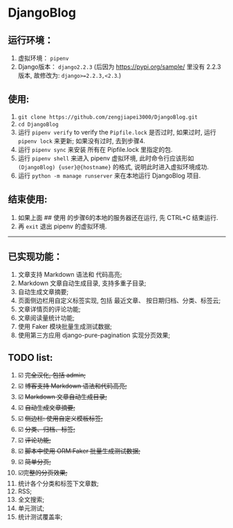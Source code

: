 # DjangoBlog

## 运行环境：

 1. 虚拟环境：  `pipenv`
 2. Django版本： `django2.2.3` (后因为 https://pypi.org/sample/ 里没有 2.2.3 版本, 故修改为:
   `django>=2.2.3,<2.3`.)

## 使用:

1. `git clone https://github.com/zengjiapei3000/DjangoBlog.git`
2. `cd DjangoBlog`
3. 运行 `pipenv verify` to verify the `Pipfile.lock` 是否过时, 如果过时, 
   运行 `pipenv lock` 来更新; 如果没有过时, 去到步骤4.
4. 运行 `pipenv sync` 来安装 所有在 Pipfile.lock 里指定的包.
5. 运行 `pipenv shell` 来进入 pipenv 虚拟环境, 此时命令行应该形如 `(DjangoBlog) {user}@{hostname}` 的格式, 说明此时进入虚拟环境成功.
6. 运行 `python -m manage runserver` 来在本地运行 DjangoBlog 项目.

## 结束使用:
1. 如果上面 ## 使用 的步骤6的本地的服务器还在运行, 先 CTRL+C 结束运行.
2. 再 `exit` 退出 pipenv 的虚拟环境.

---

## 已实现功能：

1. 文章支持 Markdown 语法和 代码高亮;
2. Markdown 文章自动生成目录, 支持多重子目录;
3. 自动生成文章摘要;
4. 页面侧边栏用自定义标签实现, 包括 最近文章、
   按日期归档、分类、标签云;
5. 文章详情页的评论功能;
6. 文章阅读量统计功能;
7. 使用 Faker 模块批量生成测试数据;
8. 使用第三方应用 django-pure-pagination 实现分页效果;


## TODO list:

1.  :ballot_box_with_check: ~~完全汉化, 包括 admin;~~ 
2.  :ballot_box_with_check: ~~博客支持 Markdown 语法和代码高亮;~~
3.  :ballot_box_with_check: ~~Markdown 文章自动生成目录;~~
4.  :ballot_box_with_check: ~~自动生成文章摘要;~~
5.  :ballot_box_with_check: ~~侧边栏: 使用自定义模板标签;~~
6.  :ballot_box_with_check: ~~分类、归档、标签;~~
7.  :ballot_box_with_check: ~~评论功能;~~
8.  :ballot_box_with_check: ~~脚本中使用 ORM:Faker 批量生成测试数据;~~
9.  :ballot_box_with_check: ~~简单分页;~~
10. :ballot_box_with_check:~~完整的分页效果;~~
11. 统计各个分类和标签下文章数;
12. RSS;
13. 全文搜索;
14. 单元测试;
15. 统计测试覆盖率;

